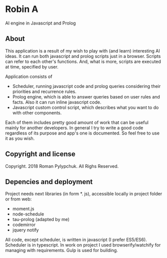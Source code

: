 # Robin A
AI engine in Javascript and Prolog 
## About

This application is a result of my wish to play with (and learn) interesting AI ideas.
It can run both javascript and prolog scripts just in a browser. Scripts can refer to each other's functions. And, what is more, scripts are executed at time, specified by user. 

Application consists of
* Scheduler, running javascript code and prolog queries considering their priorities and recurrence rules. 
* Prolog engine, which is able to answer queries based on user rules and facts. Also it can run inline javascript code. 
* Javascript custom control script, which describes what you want to do with other components. 

Each of them includes pretty good amount of work that can be useful mainly for another developers.
In general I try to write a good code regardless of its purpose and app's one is documented. So feel free to use it as you wish. 

## Copyright and license
Copyright. 2018 Roman Pylypchuk. All Righs Reserved.
## Depencies and deployment 
Project needs next libraries (in form *. js), accessible locally in project folder or from web:
* moment.js 
* node-schedule 
* tau-prolog (adapted by me) 
* codemirror
* jquery notify

All code, except scheduler, is written in javascript (I prefer ES5/ES6). Scheduler is in typescript. In work on project I used browserify/watchify for managing with requirements. Gulp is used for building. 